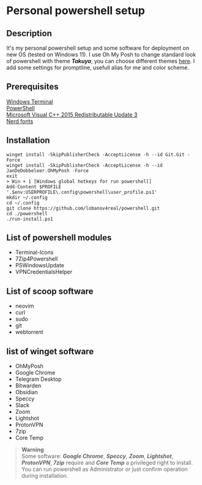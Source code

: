 # Personal powershell setup   
## Description  
It's my personal powershell setup and some software for deployment on new OS (tested on Windows 11). I use Oh My Posh to change standard look of powershell with theme ***Takuya***, you can choose different themes [here](https://ohmyposh.dev/docs/themes). I add some settings for promptline, usefull alias for me and color scheme.
  
## Prerequisites    
[Windows Terminal](https://github.com/microsoft/terminal)  
[PowerShell](https://github.com/PowerShell/PowerShell/releases/tag/v7.2.7)  
[Microsoft Visual C++ 2015 Redistributable Update 3](https://www.microsoft.com/en-us/download/confirmation.aspx?id=53840)  
[Nerd fonts](https://github.com/ryanoasis/nerd-fonts)  
  
## Installation
```
winget install -SkipPublisherCheck -AcceptLicense -h --id Git.Git -Force
winget install -SkipPublisherCheck -AcceptLicense -h --id JanDeDobbeleer.OhMyPosh -Force
exit
> Win + 1 [Windows global hotkeys for run powershell]
Add-Content $PROFILE '.$env:USERPROFILE\.config\powershell\user_profile.ps1'
mkdir ~/.config
cd ~/.config
git clone https://github.com/lobanov4real/powershell.git
cd ./powershell 
./run-install.ps1  
```
## List of powershell modules  
- Terminal-Icons
- 7Zip4Powershell
- PSWindowsUpdate
- VPNCredentialsHelper
## List of scoop software  
- neovim 
- curl 
- sudo 
- git 
- webtorrent
## list of winget software  
- OhMyPosh
- Google Chrome
- Telegram Desktop
- Bitwarden
- Obsidian
- Speccy
- Slack
- Zoom
- Lightshot
- ProtonVPN
- 7zip  
- Core Temp  
  
> **Warning**  
Some software: ***Google Chrome***, ***Speccy***, ***Zoom***, ***Lightshot***, ***ProtonVPN***, ***7zip*** require and ***Core Temp*** a privileged right to install. You can run powershell as Administrator or just confirm operation during installation.  
